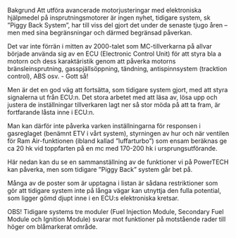 Bakgrund
Att utföra avancerade motorjusteringar med elektroniska hjälpmedel på insprutningsmotorer är ingen nyhet, tidigare system, sk ”Piggy Back System”, har till viss del gjort det under de senaste tjugo åren – men med sina begränsningar och därmed begränsad påverkan.

Det var inte förrän i mitten av 2000-talet som MC-tillverkarna på allvar började använda sig av en ECU (Electronic Control Unit) för att styra bla a motorn och dess karaktäristik genom att påverka motorns bränsleinsprutning, gasspjällsöppning, tändning, antispinnsystem (tracktion control), ABS osv. - Gott så!

Men är det en god väg att fortsätta, som tidigare system gjort, med att styra signalerna ut från ECU:n. Det stora arbetet med att läsa av, lösa upp och justera de inställningar tillverkaren lagt ner så stor möda på att ta fram, är fortfarande låsta inne i ECU:n. 

Man kan därför inte påverka varken inställningarna för responsen i gasreglaget (benämnt ETV i vårt system), styrningen av hur och när ventilen för Ram Air-funktionen (ibland kallad ”luffarturbo”) som ensam beräknas ge ca 20 hk vid toppfarten på en mc med 170-200 hk i ursprungsutförande.

Här nedan kan du se en sammanställning av de funktioner vi på PowerTECH kan påverka, men som tidigare ”Piggy Back” system går bet på. 

Många av de poster som är upptagna i listan är sådana restriktioner som gör att tidigare system inte på långa vägar kan utnyttja den fulla potential, som ligger gömd djupt inne i en ECU:s elektroniska kretsar. 

OBS! Tidigare systems tre moduler (Fuel Injection Module, Secondary Fuel Module och Ignition Module) svarar mot funktioner på motstående rader till höger om blåmarkerat område. 
